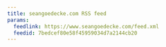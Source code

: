 ```yaml
---
title: seangoedecke.com RSS feed
params:
  feedlink: https://www.seangoedecke.com/feed.xml
  feedid: 7bedcef80e58f45959034d7a2144cb20
---
```

